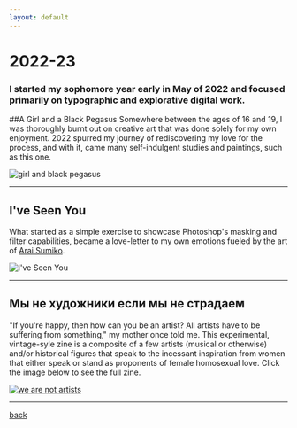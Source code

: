 ```yaml
---
layout: default
---
```


# 2022-23

### I started my sophomore year early in May of 2022 and focused primarily on typographic and explorative digital work.

##A Girl and a Black Pegasus
Somewhere between the ages of 16 and 19, I was thoroughly burnt out on creative art that was done solely for my own enjoyment. 2022 spurred my journey of rediscovering my love for the process, and with it, came many self-indulgent studies and paintings, such as this one.

![girl and black pegasus](https://i.imgur.com/EycCOPI.png)

* * * 

## I've Seen You
What started as a simple exercise to showcase Photoshop's masking and filter capabilities, became a love-letter to my own emotions fueled by the art of [Arai Sumiko](https://twitter.com/agu_knzm?s=20&t=bSs-2HtKaeroDNVMrFUCFg).

![I've Seen You](https://i.imgur.com/FAO74M0.png)

* * *

## Мы не художники если мы не страдаем
"If you're happy, then how can you be an artist? All artists have to be suffering from something," my mother once told me. This experimental, vintage-syle zine is a composite of a few artists (musical or otherwise) and/or historical figures that speak to the incessant inspiration from women that either speak or stand as proponents of female homosexual love. Click the image below to see the full zine.

[![we are not artists](https://i.imgur.com/nJiigBX.jpg)](https://indd.adobe.com/view/1c00bf17-fb29-4245-8b2a-7a55e2e40d8b)

* * *

[back](./)
